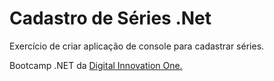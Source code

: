 # Cadastro de Séries .Net

Exercício de criar aplicação de console para cadastrar séries.

Bootcamp .NET da <a href="https://web.digitalinnovation.one/home">Digital Innovation One.</a>

